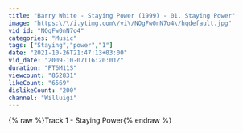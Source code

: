 ```yaml
---
title: "Barry White - Staying Power (1999) - 01. Staying Power"
image: "https:\/\/i.ytimg.com\/vi\/NOgFw0nN7o4\/hqdefault.jpg"
vid_id: "NOgFw0nN7o4"
categories: "Music"
tags: ["Staying","power","1"]
date: "2021-10-26T21:47:13+03:00"
vid_date: "2009-10-07T16:20:01Z"
duration: "PT6M11S"
viewcount: "852831"
likeCount: "6569"
dislikeCount: "200"
channel: "Willuigi"
---
```

{% raw %}Track 1 - Staying Power{% endraw %}
